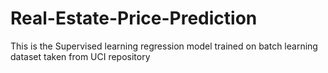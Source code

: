 # Real-Estate-Price-Prediction
This is the Supervised learning regression model trained on batch learning dataset taken from UCI repository

